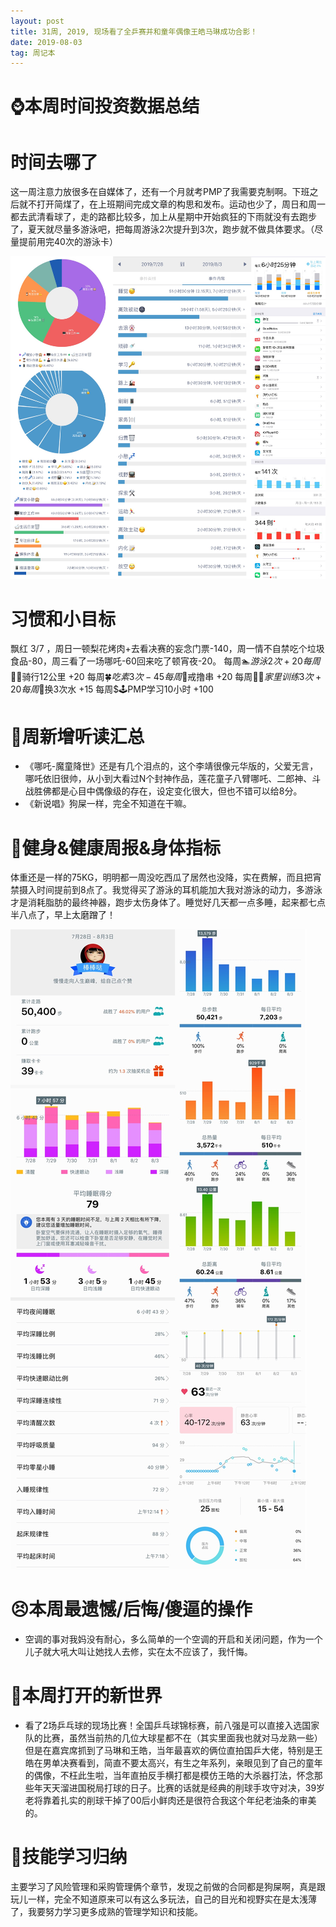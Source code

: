```yaml
---
layout: post
title: 31周, 2019, 现场看了全乒赛并和童年偶像王皓马琳成功合影！
date: 2019-08-03
tag: 周记本
---
```


# ⌚️本周时间投资数据总结

# 时间去哪了

这一周注意力放很多在自媒体了，还有一个月就考PMP了我需要克制啊。下班之后就不打开简煤了，在上班期间完成文章的构思和发布。运动也少了，周日和周一都去武清看球了，走的路都比较多，加上从星期中开始疯狂的下雨就没有去跑步了，夏天就尽量多游泳吧，把每周游泳2次提升到3次，跑步就不做具体要求。（尽量提前用完40次的游泳卡）

![时间块](/images/pic/week1931_1.jpg)

# 习惯和小目标

飘红 3/7 ，周日一顿梨花烤肉+去看决赛的妄念门票-140，周一情不自禁吃个垃圾食品-80，周三看了一场哪吒-60回来吃了顿宵夜-20。
每周$🏊游泳2次  +20
每周$🚴‍♀️骑行12公里  +20
每周$🍀吃素3次  -45
每周$🌚戒撸串  +20
每周$🤸‍♀️家里训练3次  +20
每周$🐢换3次水  +15
每周$🕹PMP学习10小时  +100

# 📖周新增听读汇总

- 《哪吒-魔童降世》还是有几个泪点的，这个李靖很像元华版的，父爱无言，哪吒依旧很帅，从小到大看过N个封神作品，莲花童子八臂哪吒、二郎神、斗战胜佛都是心目中偶像级的存在，设定变化很大，但也不错可以给8分。
- 《新说唱》狗屎一样，完全不知道在干嘛。

# 👊健身&健康周报&身体指标

体重还是一样的75KG，明明都一周没吃西瓜了居然也没降，实在费解，而且把宵禁摄入时间提前到8点了。我觉得买了游泳的耳机能加大我对游泳的动力，多游泳才是消耗脂肪的最终神器，跑步太伤身体了。睡觉好几天都一点多睡，起来都七点半八点了，早上太磨蹭了！

![华米健康](/images/pic/week1931_2.jpg)

# 😣本周最遗憾/后悔/傻逼的操作

- 空调的事对我妈没有耐心，多么简单的一个空调的开启和关闭问题，作为一个儿子就大吼大叫让她找人去修，实在太不应该了，我忏悔。

# 🦖本周打开的新世界
- 看了2场乒乓球的现场比赛！全国乒乓球锦标赛，前八强是可以直接入选国家队的比赛，虽然当前热的几位大球星都不在（其实里面我也就对马龙熟一些）但是在嘉宾席抓到了马琳和王皓，当年最喜欢的俩位直拍国乒大佬，特别是王皓在男单决赛看到，简直不要太高兴，有生之年系列，亲眼见到了自己的童年的偶像，不枉此生啦，当年直拍反手横打都是模仿王皓的大杀器打法，怀念那些年天天溜进国税局打球的日子。比赛的话就是经典的削球手攻守对决，39岁老将靠着扎实的削球干掉了00后小鲜肉还是很符合我这个年纪老油条的审美的。

# 🔧技能学习归纳

主要学习了风险管理和采购管理俩个章节，发现之前做的合同都是狗屎啊，真是跟玩儿一样，完全不知道原来可以有这么多玩法，自己的目光和视野实在是太浅薄了，我要努力学习更多成熟的管理学知识和技能。